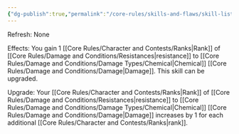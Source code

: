 ```yaml
---
{"dg-publish":true,"permalink":"/core-rules/skills-and-flaws/skill-list/vitality/rank-1/chemical-resistance/"}
---
```


Refresh: None

Effects:
You gain 1 [[Core Rules/Character and Contests/Ranks\|Rank]] of [[Core Rules/Damage and Conditions/Resistances\|resistance]] to [[Core Rules/Damage and Conditions/Damage Types/Chemical\|Chemical]] [[Core Rules/Damage and Conditions/Damage\|Damage]].
This skill can be upgraded.

Upgrade:
Your [[Core Rules/Character and Contests/Ranks\|Rank]] of [[Core Rules/Damage and Conditions/Resistances\|resistance]] to [[Core Rules/Damage and Conditions/Damage Types/Chemical\|Chemical]] [[Core Rules/Damage and Conditions/Damage\|Damage]] increases by 1 for each additional [[Core Rules/Character and Contests/Ranks\|rank]].